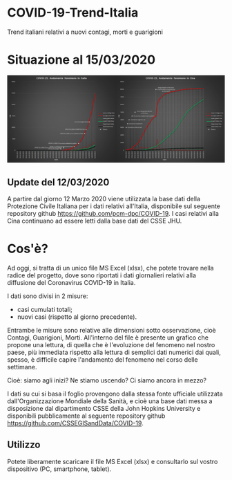 # COVID-19-Trend-Italia
Trend italiani relativi a nuovi contagi, morti e guarigioni

# Situazione al 15/03/2020
![Situazione aggiornata al 15/03/2020](/plot/2020.03.15.png)

## Update del 12/03/2020
A partire dal giorno 12 Marzo 2020 viene utilizzata la base dati della Protezione Civile Italiana per i dati relativi all'Italia, disponibile sul seguente repository github https://github.com/pcm-dpc/COVID-19. I casi relativi alla Cina continuano ad essere letti dalla base dati del CSSE JHU.

# Cos'è?
Ad oggi, si tratta di un unico file MS Excel (xlsx), che potete trovare nella radice del progetto, dove sono riportati i dati giornalieri relativi alla diffusione del Coronavirus COVID-19 in Italia.

I dati sono divisi in 2 misure:<br/>
- casi cumulati totali;<br/>
- nuovi casi (rispetto al giorno precedente).<br/>

Entrambe le misure sono relative alle dimensioni sotto osservazione, cioè Contagi, Guarigioni, Morti.
All'interno del file è presente un grafico che propone una lettura, di quella che è l'evoluzione del fenomeno nel nostro paese, più immediata rispetto alla lettura di semplici dati numerici dai quali, spesso, è difficile capire l'andamento del fenomeno nel corso delle settimane.

Cioè: siamo agli inizi? Ne stiamo uscendo? Ci siamo ancora in mezzo?

I dati su cui si basa il foglio provengono dalla stessa fonte ufficiale utilizzata dall'Organizzazione Mondiale della Sanità, e cioè una base dati messa a disposizione dal dipartimento CSSE della John Hopkins University e disponibili pubblicamente al seguente repository github https://github.com/CSSEGISandData/COVID-19.

## Utilizzo
Potete liberamente scaricare il file MS Excel (xlsx) e consultarlo sul vostro dispositivo (PC, smartphone, tablet).
